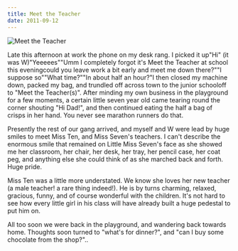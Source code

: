 ```yaml
---
title: Meet the Teacher
date: 2011-09-12
---
```


![Meet the Teacher](https://source.unsplash.com/X6cChncECA8/1600x900)

Late this afternoon at work the phone on my desk rang. I picked it up"Hi" (it was W)"Yeeeees""Umm I completely forgot it's Meet the Teacher at school this eveningcould you leave work a bit early and meet me down there?""I suppose so""What time?""In about half an hour?"I then closed my machine down, packed my bag, and trundled off across town to the junior schooloff to "Meet the Teacher(s)". After minding my own business in the playground for a few moments, a certain little seven year old came tearing round the corner shouting "Hi Dad!", and then continued eating the half a bag of crisps in her hand. You never see marathon runners do that.

Presently the rest of our gang arrived, and myself and W were lead by huge smiles to meet Miss Ten, and Miss Seven's teachers. I can't describe the enormous smile that remained on Little Miss Seven's face as she showed me her classroom, her chair, her desk, her tray, her pencil case, her coat peg, and anything else she could think of as she marched back and forth. Huge pride.

Miss Ten was a little more understated. We know she loves her new teacher (a male teacher! a rare thing indeed!). He is by turns charming, relaxed, gracious, funny, and of course wonderful with the children. It's not hard to see how every little girl in his class will have already built a huge pedestal to put him on.

All too soon we were back in the playground, and wandering back towards home. Thoughts soon turned to "what's for dinner?", and "can I buy some chocolate from the shop?"..